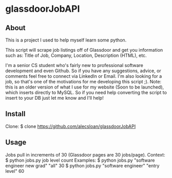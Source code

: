 glassdoorJobAPI
===============

## About
This is a project I used to help myself learn some python.
    
This script will scrape job listings off of Glassdoor and get you information such as: Title of Job, Company, Location, Description (HTML), etc.

I'm a senior CS student who's fairly new to professional software development and even Github. So if you have any suggestions, advice, or comments feel free to connect via LinkedIn or Email.
I'm also looking for a job, so that's one of the motivations for me developing this script ;). Note: this is an older version of what I use for my website (Soon to be launched), which inserts directly to MySQL. So if you need help converting the script to insert to your DB just let me know and I'll help!
## Install
Clone:
    $ clone https://github.com/alecsloan/glassdoorJobAPI 
## Usage
Jobs pull in increments of 30 (Glassdoor pages are 30 jobs/page).
Context:
    $ python jobs.py job level count
    Examples:
    $ python jobs.py "software engineer new grad" "all" 30
    $ python jobs.py "software engineer" "entry level" 60
    
    
